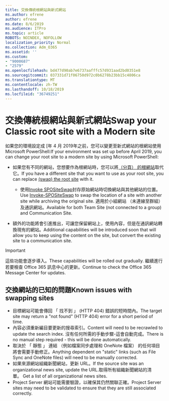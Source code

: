 ```yaml
---
title: 交換傳統根網站與新式網站
ms.author: efrene
author: efrene
ms.date: 8/6/2019
ms.audience: ITPro
ms.topic: article
ROBOTS: NOINDEX, NOFOLLOW
localization_priority: Normal
ms.collection: Adm_O365
ms.assetid: ''
ms.custom:
- "9000687"
- "2579"
ms.openlocfilehash: bd477d90ab7e6737aafffc57d931aad2bd0351e8
ms.sourcegitcommit: 037331d71f06750d972c0b6278b23bb15c4806ca
ms.translationtype: MT
ms.contentlocale: zh-TW
ms.lasthandoff: 10/18/2019
ms.locfileid: "36749251"
---
```

# <a name="swap-your-classic-root-site-with-a-modern-site"></a><span data-ttu-id="0606e-102">交換傳統根網站與新式網站</span><span class="sxs-lookup"><span data-stu-id="0606e-102">Swap your Classic root site with a Modern site</span></span>

<span data-ttu-id="0606e-103">如果您的環境設定成 [年 4 月 2019年之前，您可以變更至新式網站的根網站使用 Microsoft PowerShell:</span><span class="sxs-lookup"><span data-stu-id="0606e-103">If your environment was set up before April 2019, you can change your root site to a modern site by using Microsoft PowerShell:</span></span>

- <span data-ttu-id="0606e-104">如果您有不同的網站，您想要作為根網站時，您可以將[（分頁） 的根網站](https://docs.microsoft.com/sharepoint/modern-root-site)取代它。</span><span class="sxs-lookup"><span data-stu-id="0606e-104">If you have a different site that you want to use as your root site, you can replace [(swap) the root site](https://docs.microsoft.com/sharepoint/modern-root-site) with it.</span></span> 
    - <span data-ttu-id="0606e-105">使用[Invoke SPOSiteSwap](https://docs.microsoft.com/powershell/module/sharepoint-online/invoke-spositeswap?view=sharepoint-ps)封存原始網站時切換網站與其他網站的位置。</span><span class="sxs-lookup"><span data-stu-id="0606e-105">Use [Invoke-SPOSiteSwap](https://docs.microsoft.com/powershell/module/sharepoint-online/invoke-spositeswap?view=sharepoint-ps) to swap the location of a site with another site while archiving the original site.</span></span> <span data-ttu-id="0606e-106">適用於小組網站 （未連線至群組） 及通訊網站。</span><span class="sxs-lookup"><span data-stu-id="0606e-106">Available for both Team Site (not connected to a group) and Communication Site.</span></span> 

- <span data-ttu-id="0606e-107">額外的功能將會引進推出，可讓您保留網站上，使用內容，但是在通訊網站轉換現有的網站。</span><span class="sxs-lookup"><span data-stu-id="0606e-107">Additional capabilities will be introduced soon that will allow you to keep using the content on the site, but convert the existing site to a communication site.</span></span> 
>[!Important]
><span data-ttu-id="0606e-108">這些功能會逐步導入。</span><span class="sxs-lookup"><span data-stu-id="0606e-108">These capabilities will be rolled out gradually.</span></span> <span data-ttu-id="0606e-109">繼續進行若要檢查 Office 365 訊息中心的更新。</span><span class="sxs-lookup"><span data-stu-id="0606e-109">Continue to check the Office 365 Message Center for updates.</span></span> 

## <a name="known-issues-with-swapping-sites"></a><span data-ttu-id="0606e-110">交換網站的已知的問題</span><span class="sxs-lookup"><span data-stu-id="0606e-110">Known issues with swapping sites</span></span>

- <span data-ttu-id="0606e-111">目標網站可能會傳回 「 找不到 」 (HTTP 404) 錯誤的短時間內。</span><span class="sxs-lookup"><span data-stu-id="0606e-111">The target site may return a "not found" (HTTP 404) error for a short period of time.</span></span>
- <span data-ttu-id="0606e-112">內容必須重新編目要更新的搜尋索引。</span><span class="sxs-lookup"><span data-stu-id="0606e-112">Content will need to be recrawled to update the search index.</span></span> <span data-ttu-id="0606e-113">沒有任何所需的手動步驟-這會自動完成。</span><span class="sxs-lookup"><span data-stu-id="0606e-113">There is no manual step required - this will be done automatically.</span></span>
- <span data-ttu-id="0606e-114">取決於 「 靜態 」 連結 （例如檔案同步處理和 OneNote 檔案） 的任何項目將會需要手動修正。</span><span class="sxs-lookup"><span data-stu-id="0606e-114">Anything dependent on "static" links (such as File Sync and OneNote files) will need to be manually corrected.</span></span>
- <span data-ttu-id="0606e-115">如果來源網站組織新聞網站，更新 URL。</span><span class="sxs-lookup"><span data-stu-id="0606e-115">If the source site was an organizational news site, update the URL.</span></span><span data-ttu-id="0606e-116">取得所有組織新聞網站的清單。</span><span class="sxs-lookup"><span data-stu-id="0606e-116"> Get a list of all organizational news sites.</span></span>
- <span data-ttu-id="0606e-117">Project Server 網站可能需要驗證，以確保其仍然關聯正確。</span><span class="sxs-lookup"><span data-stu-id="0606e-117">Project Server sites may need to be validated to ensure that they are still associated correctly.</span></span>





